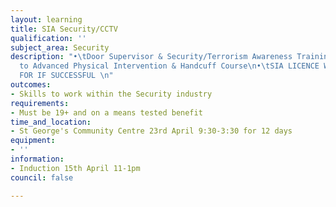 ```yaml
---
layout: learning
title: SIA Security/CCTV
qualification: ''
subject_area: Security
description: "•\tDoor Supervisor & Security/Terrorism Awareness Training Given\n•\tProgression
  to Advanced Physical Intervention & Handcuff Course\n•\tSIA LICENCE WILL BE PAID
  FOR IF SUCCESSFUL \n"
outcomes:
- Skills to work within the Security industry
requirements:
- Must be 19+ and on a means tested benefit
time_and_location:
- St George's Community Centre 23rd April 9:30-3:30 for 12 days
equipment:
- ''
information:
- Induction 15th April 11-1pm
council: false

---
```

